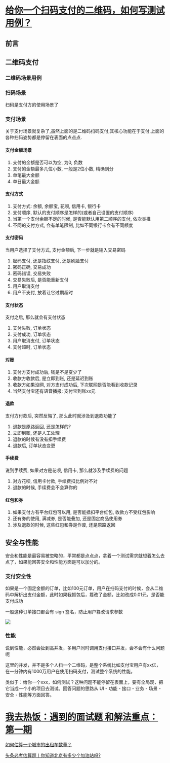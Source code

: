 # [给你一个扫码支付的二维码，如何写测试用例？](https://mp.weixin.qq.com/s/TFAG-E6QasOGx-13HtO0hw)

## 前言



## 二维码支付



### 二维码场景用例



### 扫码场景

扫码是支付方的使用场景了



### 支付场景

关于支付场景就复杂了,虽然上面的是二维码扫码支付,其核心功能在于支付,上面的各种扫码姿势都是停留在表面的点点点.

#### 支付金额场景

1. 支付的金额是否可以为空, 为0, 负数
2. 支付的金额最多几位小数, 一般是2位小数, 精确到分
3. 单笔最大金额
4. 单日最大金额

#### 支付方式

1. 支付方式: 余额, 余额宝, 花呗, 信用卡, 银行卡
2. 支付顺序, 默认的支付顺序是怎样的(或者自己设置的支付顺序)
3. 当第一个支付余额不足的时候, 是否能默认用第二顺序的支付, 依次类推
4. 不同的支付方式, 会有单笔限制, 比如不同银行卡会有不同额度

#### 支付密码

当用户选择了支付方式, 支付金额后, 下一步就是输入交易密码

1. 密码支付, 还是指纹支付, 还是刷脸支付
2. 密码正确, 交易成功
3. 密码错误, 交易失败
4. 交易失败后, 是否能重新支付
5. 用户取消支付
6. 用户不支付, 放着让它过期超时

#### 支付状态

支付之后, 那么就会有支付状态

1. 支付失败, 订单状态
2. 支付成功, 订单状态
3. 用户取消支付, 订单状态
4. 支付超时, 订单状态

#### 对账

1. 支付方支付成功后, 钱是不是变少了
2. 收款方收款后, 是立即到账, 还是延迟到账
3. 收款方如果没网, 对方支付成功后, 下次联网是否能看到收款记录
4. 当然支付宝还有语音播报: 支付宝到账xx元

#### 退款

支付方付款后, 突然反悔了, 那么此时就涉及到退款功能了

1. 退款是原路返回, 还是怎样的?
2. 立即到账, 还是人工处理
3. 退款的时候有没有扣手续费
4. 退款后, 订单状态变更

#### 手续费

说到手续费, 如果对方是花呗, 信用卡, 那么就涉及手续费的问题

1. 对方花呗, 信用卡付款, 手续费扣比例对不对
2. 退款的时候, 手续费会不会算你的

#### 红包和券

1. 如果支付方有平台红包可以用, 是否能抵扣平台红包, 收款方不受红包影响
2. 还有券的使用, 满减券, 是否能叠加, 还是固定商品使用券
3. 涉及退款的时候, 这些红包和券是作废, 还是原路返回

## 安全与性能

安全和性能是最容易被忽略的，平常都是点点点，拿着一个测试需求就想着怎么去点了，如果能回答安全和性能方面是可以加分的。

### 支付安全性

如果是一个固定金额的订单，比如100元订单，用户在扫码支付的时候，会从二维码中解析出支付金额，此时如果我抓包后，篡改了金额，比如改成0.01元，是否能支付成功

一般这种订单接口都会有 sign 签名，防止用户篡改请求参数

![](https://mmbiz.qpic.cn/mmbiz_png/qia7WF9xhFyBiaMYSVX3F5U53lojUdIOOXP5GiaIQnknva7DRKgcVsqDhumZlgkNzTTibtM3bjDxvk0DQhwsPlmNUA/640)

### 性能

说到性能，必然会扯到高并发，多用户同时调用支付接口并发，会不会有什么问题呢

这里的并发，并不是多个人扫一个二维码，是整个系统比如支付宝用户有xx亿，在一分钟内有1000万用户在使用扫码支付，测试整个系统的性能。

类似于：给你一个xxx，如何测试？这种问题不能停留在表面上，要有全局观，把它当成一个小的项目去测试。回答问题的思路从 UI - 功能 - 接口 - 业务 - 场景 - 安全 - 性能等方面回答。

# [我去热饭：遇到的面试题 和解法重点：第一期](https://mp.weixin.qq.com/s/GNkxwJvKqGRECVoJ4rKcPA)



[如何估算一个城市的出租车数量？](http://www.woshipm.com/zhichang/3494300.html)

[头条必考估算题丨你知道北京有多少个加油站吗?](https://zhuanlan.zhihu.com/p/60716010)


